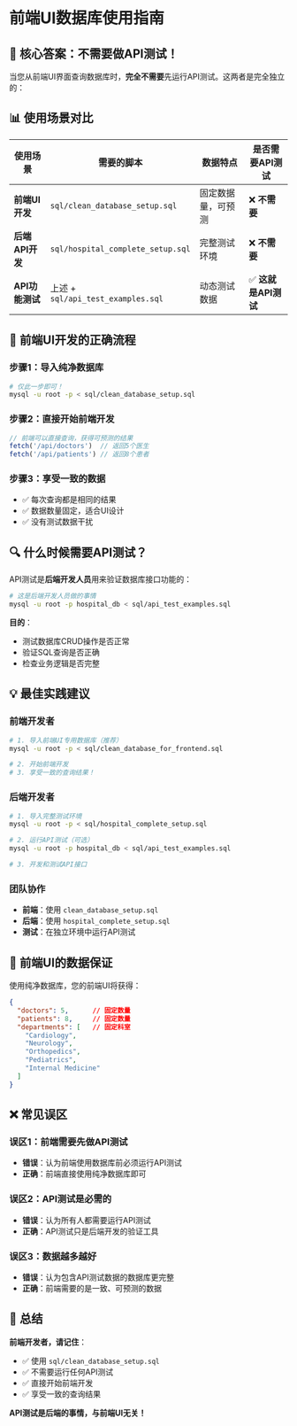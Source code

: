 # 前端UI数据库使用指南

## 🎯 **核心答案：不需要做API测试！**

当您从前端UI界面查询数据库时，**完全不需要**先运行API测试。这两者是完全独立的：

## 📊 **使用场景对比**

| 使用场景 | 需要的脚本 | 数据特点 | 是否需要API测试 |
|----------|------------|----------|----------------|
| **前端UI开发** | `sql/clean_database_setup.sql` | 固定数据量，可预测 | ❌ **不需要** |
| **后端API开发** | `sql/hospital_complete_setup.sql` | 完整测试环境 | ❌ **不需要** |
| **API功能测试** | 上述 + `sql/api_test_examples.sql` | 动态测试数据 | ✅ **这就是API测试** |

## 🚀 **前端UI开发的正确流程**

### **步骤1：导入纯净数据库**
```bash
# 仅此一步即可！
mysql -u root -p < sql/clean_database_setup.sql
```

### **步骤2：直接开始前端开发**
```javascript
// 前端可以直接查询，获得可预测的结果
fetch('/api/doctors')  // 返回5个医生
fetch('/api/patients') // 返回8个患者
```

### **步骤3：享受一致的数据**
- ✅ 每次查询都是相同的结果
- ✅ 数据数量固定，适合UI设计
- ✅ 没有测试数据干扰

## 🔍 **什么时候需要API测试？**

API测试是**后端开发人员**用来验证数据库接口功能的：

```bash
# 这是后端开发人员做的事情
mysql -u root -p hospital_db < sql/api_test_examples.sql
```

**目的**：
- 测试数据库CRUD操作是否正常
- 验证SQL查询是否正确
- 检查业务逻辑是否完整

## 💡 **最佳实践建议**

### **前端开发者**
```bash
# 1. 导入前端UI专用数据库（推荐）
mysql -u root -p < sql/clean_database_for_frontend.sql

# 2. 开始前端开发
# 3. 享受一致的查询结果！
```

### **后端开发者**
```bash
# 1. 导入完整测试环境
mysql -u root -p < sql/hospital_complete_setup.sql

# 2. 运行API测试（可选）
mysql -u root -p hospital_db < sql/api_test_examples.sql

# 3. 开发和测试API接口
```

### **团队协作**
- **前端**：使用 `clean_database_setup.sql`
- **后端**：使用 `hospital_complete_setup.sql`
- **测试**：在独立环境中运行API测试

## 🎨 **前端UI的数据保证**

使用纯净数据库，您的前端UI将获得：

```json
{
  "doctors": 5,      // 固定数量
  "patients": 8,     // 固定数量
  "departments": [   // 固定科室
    "Cardiology",
    "Neurology", 
    "Orthopedics",
    "Pediatrics",
    "Internal Medicine"
  ]
}
```

## ❌ **常见误区**

### **误区1**：前端需要先做API测试
- **错误**：认为前端使用数据库前必须运行API测试
- **正确**：前端直接使用纯净数据库即可

### **误区2**：API测试是必需的
- **错误**：认为所有人都需要运行API测试
- **正确**：API测试只是后端开发的验证工具

### **误区3**：数据越多越好
- **错误**：认为包含API测试数据的数据库更完整
- **正确**：前端需要的是一致、可预测的数据

## 🎯 **总结**

**前端开发者，请记住**：
- ✅ 使用 `sql/clean_database_setup.sql`
- ✅ 不需要运行任何API测试
- ✅ 直接开始前端开发
- ✅ 享受一致的查询结果

**API测试是后端的事情，与前端UI无关！**